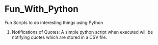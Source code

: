# Fun_With_Python
Fun Scripts to do interesting things using Python

1. Notifications of Quotes:
A simple python script when executed will be notifying quotes which are stored in a CSV file.
